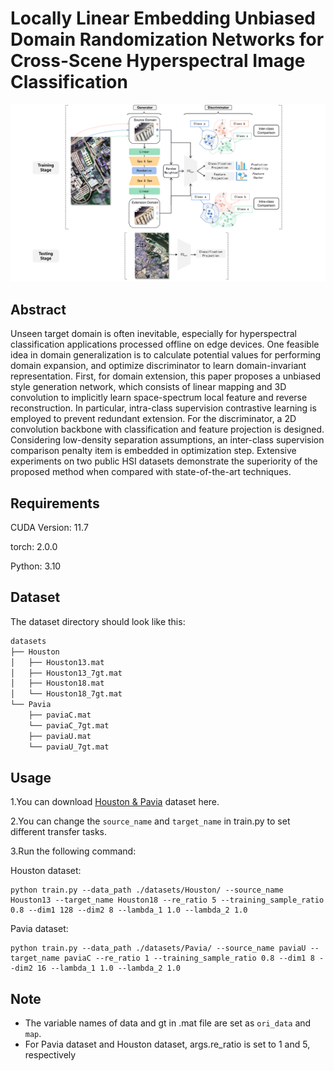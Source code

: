 # Locally Linear Embedding Unbiased Domain Randomization Networks for Cross-Scene Hyperspectral Image Classification

<p align='center'>
  <img src='abstract.pdf' width="800px">
</p>

## Abstract

Unseen target domain is often inevitable, especially for hyperspectral classification applications processed offline on edge devices. One feasible idea in domain generalization is to calculate potential values for performing domain expansion, and optimize discriminator to learn domain-invariant representation. First, for domain extension, this paper proposes a unbiased style generation network, which consists of linear mapping and 3D convolution to implicitly learn space-spectrum local feature and reverse reconstruction. In particular, intra-class supervision contrastive learning is employed to prevent redundant extension. For the discriminator, a 2D convolution backbone with classification and feature projection is designed. Considering low-density separation assumptions, an inter-class supervision comparison penalty item is embedded in optimization step. Extensive experiments on two public HSI datasets demonstrate the superiority of the proposed method when compared with state-of-the-art techniques.
## Requirements

CUDA Version: 11.7

torch: 2.0.0

Python: 3.10

## Dataset

The dataset directory should look like this:

```bash
datasets
├── Houston
│   ├── Houston13.mat
│   ├── Houston13_7gt.mat
│   ├── Houston18.mat
│   └── Houston18_7gt.mat
└── Pavia
    ├── paviaC.mat
    └── paviaC_7gt.mat
    ├── paviaU.mat
    └── paviaU_7gt.mat

```

## Usage

1.You can download [Houston &amp; Pavia](https://drive.google.com/drive/folders/1No-DNDT9P1HKsM9QKKJJzat8A1ZhVmmz?usp=drive_link) dataset here.

2.You can change the `source_name` and `target_name` in train.py to set different transfer tasks.

3.Run the following command:

Houston dataset:
```
python train.py --data_path ./datasets/Houston/ --source_name Houston13 --target_name Houston18 --re_ratio 5 --training_sample_ratio 0.8 --dim1 128 --dim2 8 --lambda_1 1.0 --lambda_2 1.0
```
Pavia dataset:
```
python train.py --data_path ./datasets/Pavia/ --source_name paviaU --target_name paviaC --re_ratio 1 --training_sample_ratio 0.8 --dim1 8 --dim2 16 --lambda_1 1.0 --lambda_2 1.0
```

## Note

- The variable names of data and gt in .mat file are set as `ori_data` and `map`.
- For Pavia dataset and Houston dataset, args.re_ratio is set to 1 and 5, respectively
